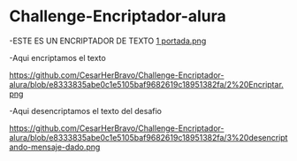 # Challenge-Encriptador-alura

-ESTE ES UN ENCRIPTADOR DE TEXTO 
[1 portada.png](https://github.com/CesarHerBravo/Challenge-Encriptador-alura/blob/e8333835abe0c1e5105baf9682619c18951382fa/1%20portada.png)


-Aqui encriptamos el texto

https://github.com/CesarHerBravo/Challenge-Encriptador-alura/blob/e8333835abe0c1e5105baf9682619c18951382fa/2%20Encriptar.png


-Aqui desencriptamos el texto del desafio

https://github.com/CesarHerBravo/Challenge-Encriptador-alura/blob/e8333835abe0c1e5105baf9682619c18951382fa/3%20desencriptando-mensaje-dado.png
